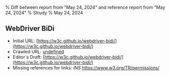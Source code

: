 % Diff between report from "May 24, 2024" and reference report from "May 24, 2024"
% Strudy
% May 24, 2024

## WebDriver BiDi

- Initial URL: [https://w3c.github.io/webdriver-bidi/](https://w3c.github.io/webdriver-bidi/)
- Crawled URL: [undefined](undefined)
- Editor's Draft: [https://w3c.github.io/webdriver-bidi/](https://w3c.github.io/webdriver-bidi/)
- Missing references for links: *INS* https://www.w3.org/TR/permissions/



